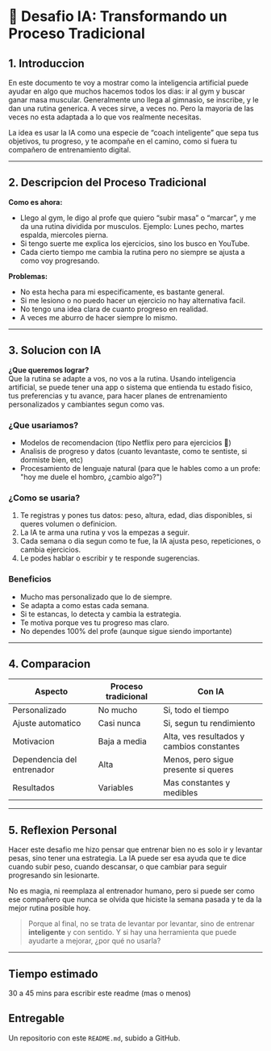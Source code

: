 # 💪 Desafio IA: Transformando un Proceso Tradicional

## 1. Introduccion

En este documento te voy a mostrar como la inteligencia artificial puede ayudar en algo que muchos hacemos todos los dias: ir al gym y buscar ganar masa muscular. Generalmente uno llega al gimnasio, se inscribe, y le dan una rutina generica. A veces sirve, a veces no. Pero la mayoria de las veces no esta adaptada a lo que vos realmente necesitas.

La idea es usar la IA como una especie de “coach inteligente” que sepa tus objetivos, tu progreso, y te acompañe en el camino, como si fuera tu compañero de entrenamiento digital.

---

## 2. Descripcion del Proceso Tradicional

**Como es ahora:**  
- Llego al gym, le digo al profe que quiero “subir masa” o “marcar”, y me da una rutina dividida por musculos. Ejemplo: Lunes pecho, martes espalda, miercoles pierna.
- Si tengo suerte me explica los ejercicios, sino los busco en YouTube.  
- Cada cierto tiempo me cambia la rutina pero no siempre se ajusta a como voy progresando.  

**Problemas:**  
- No esta hecha para mi especificamente, es bastante general.  
- Si me lesiono o no puedo hacer un ejercicio no hay alternativa facil.  
- No tengo una idea clara de cuanto progreso en realidad.  
- A veces me aburro de hacer siempre lo mismo.  

---

## 3. Solucion con IA

**¿Que queremos lograr?**  
Que la rutina se adapte a vos, no vos a la rutina. Usando inteligencia artificial, se puede tener una app o sistema que entienda tu estado fisico, tus preferencias y tu avance, para hacer planes de entrenamiento personalizados y cambiantes segun como vas.

### ¿Que usariamos?

- Modelos de recomendacion (tipo Netflix pero para ejercicios 💪)  
- Analisis de progreso y datos (cuanto levantaste, como te sentiste, si dormiste bien, etc)  
- Procesamiento de lenguaje natural (para que le hables como a un profe: "hoy me duele el hombro, ¿cambio algo?")

### ¿Como se usaria?

1. Te registras y pones tus datos: peso, altura, edad, dias disponibles, si queres volumen o definicion.
2. La IA te arma una rutina y vos la empezas a seguir.
3. Cada semana o dia segun como te fue, la IA ajusta peso, repeticiones, o cambia ejercicios.
4. Le podes hablar o escribir y te responde sugerencias.

### Beneficios

- Mucho mas personalizado que lo de siempre.  
- Se adapta a como estas cada semana.  
- Si te estancas, lo detecta y cambia la estrategia.  
- Te motiva porque ves tu progreso mas claro.  
- No dependes 100% del profe (aunque sigue siendo importante)

---

## 4. Comparacion

| Aspecto                    | Proceso tradicional              | Con IA                                      |
|----------------------------|----------------------------------|---------------------------------------------|
| Personalizado              | No mucho                         | Si, todo el tiempo                          |
| Ajuste automatico          | Casi nunca                       | Si, segun tu rendimiento                    |
| Motivacion                 | Baja a media                     | Alta, ves resultados y cambios constantes   |
| Dependencia del entrenador | Alta                             | Menos, pero sigue presente si queres        |
| Resultados                 | Variables                        | Mas constantes y medibles                   |

---

## 5. Reflexion Personal

Hacer este desafio me hizo pensar que entrenar bien no es solo ir y levantar pesas, sino tener una estrategia. La IA puede ser esa ayuda que te dice cuando subir peso, cuando descansar, o que cambiar para seguir progresando sin lesionarte.

No es magia, ni reemplaza al entrenador humano, pero si puede ser como ese compañero que nunca se olvida que hiciste la semana pasada y te da la mejor rutina posible hoy.

> Porque al final, no se trata de levantar por levantar, sino de entrenar **inteligente** y con sentido. Y si hay una herramienta que puede ayudarte a mejorar, ¿por qué no usarla?

---

## Tiempo estimado

30 a 45 mins para escribir este readme (mas o menos)

## Entregable

Un repositorio con este `README.md`, subido a GitHub.


